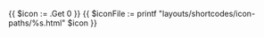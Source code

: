 {{ $icon := .Get 0 }}
{{ $iconFile := printf "layouts/shortcodes/icon-paths/%s.html" $icon }}

<svg class="icon-{{ $icon }}" width="24px" height="24px" viewBox="0 0 24 24" version="1.1" xmlns="http://www.w3.org/2000/svg" role="img" aria-labelledby="{{ $icon }}-icon" aria-hidden="true">
  {{ readFile $iconFile | safeHTML }}
</svg>